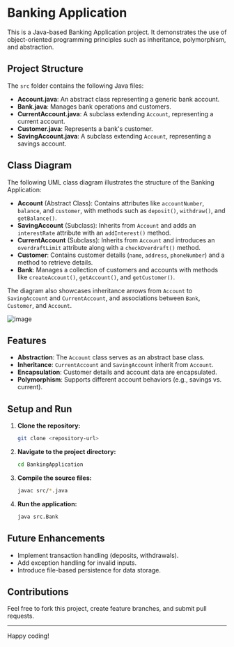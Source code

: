 # Banking Application

This is a Java-based Banking Application project. It demonstrates the use of object-oriented programming principles such as inheritance, polymorphism, and abstraction.

## Project Structure

The `src` folder contains the following Java files:

- **Account.java**: An abstract class representing a generic bank account.
- **Bank.java**: Manages bank operations and customers.
- **CurrentAccount.java**: A subclass extending `Account`, representing a current account.
- **Customer.java**: Represents a bank's customer.
- **SavingAccount.java**: A subclass extending `Account`, representing a savings account.

## Class Diagram

The following UML class diagram illustrates the structure of the Banking Application:

- **Account** (Abstract Class): Contains attributes like `accountNumber`, `balance`, and `customer`, with methods such as `deposit()`, `withdraw()`, and `getBalance()`.
- **SavingAccount** (Subclass): Inherits from `Account` and adds an `interestRate` attribute with an `addInterest()` method.
- **CurrentAccount** (Subclass): Inherits from `Account` and introduces an `overdraftLimit` attribute along with a `checkOverdraft()` method.
- **Customer**: Contains customer details (`name`, `address`, `phoneNumber`) and a method to retrieve details.
- **Bank**: Manages a collection of customers and accounts with methods like `createAccount()`, `getAccount()`, and `getCustomer()`.

The diagram also showcases inheritance arrows from `Account` to `SavingAccount` and `CurrentAccount`, and associations between `Bank`, `Customer`, and `Account`.

![image](https://github.com/user-attachments/assets/c2c3ed5f-57ae-43cb-8273-14ae223a8da0)


## Features

- **Abstraction**: The `Account` class serves as an abstract base class.
- **Inheritance**: `CurrentAccount` and `SavingAccount` inherit from `Account`.
- **Encapsulation**: Customer details and account data are encapsulated.
- **Polymorphism**: Supports different account behaviors (e.g., savings vs. current).

## Setup and Run

1. **Clone the repository:**
   ```bash
   git clone <repository-url>
   ```
2. **Navigate to the project directory:**
   ```bash
   cd BankingApplication
   ```
3. **Compile the source files:**
   ```bash
   javac src/*.java
   ```
4. **Run the application:**
   ```bash
   java src.Bank
   ```

## Future Enhancements

- Implement transaction handling (deposits, withdrawals).
- Add exception handling for invalid inputs.
- Introduce file-based persistence for data storage.

## Contributions

Feel free to fork this project, create feature branches, and submit pull requests.

---
Happy coding!




